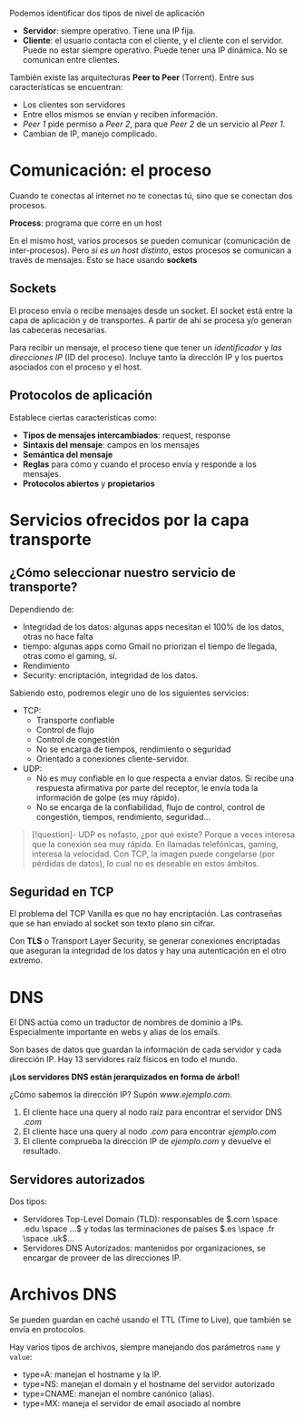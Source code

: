 
Podemos identificar dos tipos de nivel de aplicación
- **Servidor**: siempre operativo. Tiene una IP fija.
- **Cliente**: el usuario contacta con el cliente, y el cliente con el servidor. Puede no estar siempre operativo. Puede tener una IP dinámica. No se comunican entre clientes.

También existe las arquitecturas **Peer to Peer** (Torrent). Entre sus características se encuentran:
- Los clientes son servidores
- Entre ellos mismos se envían y reciben información.
- *Peer 1* pide permiso a *Peer 2*, para que *Peer 2* de un servicio al *Peer 1*.
- Cambian de IP, manejo complicado.

# Comunicación: el proceso

Cuando te conectas al internet no te conectas tú, sino que se conectan dos procesos.

**Process**: programa que corre en un host

En el mismo host, varios procesos se pueden comunicar (comunicación de inter-procesos). Pero *si es un host distinto*, estos procesos se comunican a través de mensajes. Esto se hace usando **sockets**

## Sockets

El proceso envía o recibe mensajes desde un socket. El socket está entre la capa de aplicación y de transportes. A partir de ahí se procesa y/o generan las cabeceras necesarias.

Para recibir un mensaje, el proceso tiene que tener un *identificador* y *las direcciones IP* (ID del proceso). Incluye tanto la dirección IP y los puertos asociados con el proceso y el host.

## Protocolos de aplicación

Establece ciertas características como:
- **Tipos de mensajes intercambiados**: request, response
- **Sintaxis del mensaje**: campos en los mensajes
- **Semántica del mensaje**
- **Reglas** para cómo y cuando el proceso envía y responde a los mensajes.
- **Protocolos abiertos** y **propietarios**

# Servicios ofrecidos por la capa transporte
## ¿Cómo seleccionar nuestro servicio de transporte?

Dependiendo de:
- Integridad de los datos: algunas apps necesitan el 100% de los datos, otras no hace falta
- tiempo: algunas apps como Gmail no priorizan el tiempo de llegada, otras como el gaming, sí.
- Rendimiento
- Security: encriptación, integridad de los datos.


Sabiendo esto, podremos elegir uno de los siguientes servicios:
- TCP:
	- Transporte confiable
	- Control de flujo
	- Control de congestión
	- No se encarga de tiempos, rendimiento o seguridad
	- Orientado a conexiones cliente-servidor.
- UDP:
	- No es muy confiable en lo que respecta a enviar datos. Si recibe una respuesta afirmativa por parte del receptor, le envía toda la información de golpe (es muy rápido).
	- No se encarga de la confiabilidad, flujo de control, control de congestión, tiempos, rendimiento, seguridad...

>[!question]- UDP es nefasto, ¿por qué existe?
>Porque a veces interesa que la conexión sea muy rápida. En llamadas telefónicas, gaming, interesa la velocidad. Con TCP, la imagen puede congelarse (por pérdidas de datos), lo cual no es deseable en estos ámbitos.

## Seguridad en TCP

El problema del TCP Vanilla es que no hay encriptación. Las contraseñas que se han enviado al socket son texto plano sin cifrar.

Con **TLS** o Transport Layer Security, se generar conexiones encriptadas que aseguran la integridad de los datos y hay una autenticación en el otro extremo.

# DNS

El DNS actúa como un traductor de nombres de dominio a IPs. Especialmente importante en webs y alias de los emails. 

Son bases de datos que guardan la información de cada servidor y cada dirección IP. Hay 13 servidores raíz físicos en todo el mundo.

**¡Los servidores DNS están jerarquizados en forma de árbol!**

¿Cómo sabemos la dirección IP? Supón $www.ejemplo.com$. 
1. El cliente hace una query al nodo raíz para encontrar el servidor DNS $.com$ 
2. El cliente hace una query al nodo $.com$ para encontrar $ejemplo.com$
3. El cliente comprueba la dirección IP de $ejemplo.com$ y devuelve el resultado.

## Servidores autorizados

Dos tipos:
- Servidores Top-Level Domain (TLD): responsables de $.com \space .edu \space ...$ y todas las terminaciones de países $.es \space .fr \space .uk$...
- Servidores DNS Autorizados: mantenidos por organizaciones, se encargar de proveer de las direcciones IP.
# Archivos DNS

Se pueden guardan en caché usando el TTL (Time to Live), que también se envía en protocolos. 

Hay varios tipos de archivos, siempre manejando dos parámetros `name` y `value`:
- type=A: manejan el hostname y la IP.
- type=NS: manejan el domain y el hostname del servidor autorizado
- type=CNAME: manejan el nombre canónico (alias).
- type=MX: maneja el servidor de email asociado al nombre 